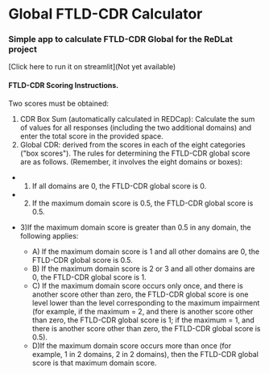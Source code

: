 # Global FTLD-CDR Calculator

### Simple app to calculate FTLD-CDR Global for the ReDLat project

[Click here to run it on streamlit](Not yet available)

#### FTLD-CDR Scoring Instructions.

Two scores must be obtained:

1. CDR Box Sum (automatically calculated in REDCap): Calculate the sum of values for all responses (including the two additional domains) and enter the total score in the provided space.
2. Global CDR: derived from the scores in each of the eight categories ("box scores").
The rules for determining the FTLD-CDR global score are as follows. (Remember, it involves the eight domains or boxes):

- 1) If all domains are 0, the FTLD-CDR global score is 0.

- 2) If the maximum domain score is 0.5, the FTLD-CDR global score is 0.5.

- 3)If the maximum domain score is greater than 0.5 in any domain, the following applies:

  - A) If the maximum domain score is 1 and all other domains are 0, the FTLD-CDR global score is 0.5.
  - B) If the maximum domain score is 2 or 3 and all other domains are 0, the FTLD-CDR global score is 1.
  - C) If the maximum domain score occurs only once, and there is another score other than zero, the FTLD-CDR global score is one level lower than the level corresponding to the maximum impairment (for example, if the maximum = 2, and there is another score other than zero, the FTLD-CDR global score is 1; if the maximum = 1, and there is another score other than zero, the FTLD-CDR global score is 0.5).
  - D)If the maximum domain score occurs more than once (for example, 1 in 2 domains, 2 in 2 domains), then the FTLD-CDR global score is that maximum domain score.

